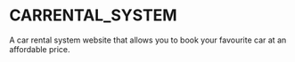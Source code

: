 # CARRENTAL_SYSTEM
A car rental system website that allows you to book your favourite car at an affordable price.
